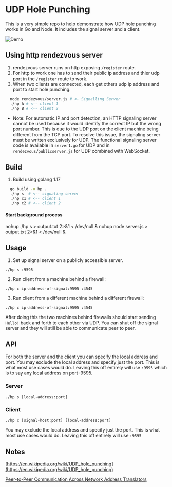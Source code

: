 # UDP Hole Punching
This is a very simple repo to help demonstrate how UDP hole punching works in
Go and Node. It includes the signal server and a client.

![Demo](/demo.gif "Demo")

## Using http rendezvous server
1. rendezvous server runs on http exposing `/register` route.
2. For http to work one has to send their public ip address and thier udp port in the `/register` route to work.
3. When two clients are connected, each get others udp ip address and port to start hole punching. 
```bash
  node rendezvous/server.js # <- Signalling Server
  ./hp A # <-- client 1
  ./hp B # <-- client 2
```
* Note: For automatic IP and port detection, an HTTP signaling server cannot be used because it would identify the correct IP but the wrong port number. This is due to the UDP port on the client machine being different from the TCP port. To resolve this issue, the signaling server must be written exclusively for UDP. The functional signaling server code is available in `server1.go` for UDP and in `rendezvous/publicserver.js` for UDP combined with WebSocket.

## Build
1. Build using golang 1.17
```bash
  go build -o hp .
  ./hp s  # <-- signaling server
  ./hp c1 # <-- client 1
  ./hp c2 # <-- client 2
```

#### Start background process
nohup ./hp s > output.txt 2>&1 < /dev/null &
nohup node server.js > output.txt 2>&1 < /dev/null &

## Usage
1. Set up signal server on a publicly accessible server.
```
./hp s :9595
```
2. Run client from a machine behind a firewall:
```
./hp c ip-address-of-signal:9595 :4545
```
3. Run client from a different machine behind a different firewall:
```
./hp c ip-address-of-signal:9595 :4545
```

After doing this the two machines behind firewalls should start sending `Hello!` back and forth to each other via UDP. You can shut off the signal server and they will still be able to communicate peer to peer.

## API
For both the server and the client you can specify the local address and port.
You may exclude the local address and specify just the port. This is what most use cases would do.
Leaving this off entirely will use `:9595` which is to say any local address on port :9595.

### Server
```
./hp s [local-address:port]
```

### Client
```
./hp c [signal-host:port] [local-address:port]
```
You may exclude the local address and specify just the port. This is what most use cases would do.
Leaving this off entirely will use `:9595`

## Notes
[https://en.wikipedia.org/wiki/UDP_hole_punching](https://en.wikipedia.org/wiki/UDP_hole_punching)

[Peer-to-Peer Communication Across Network Address Translators](https://bford.info/pub/net/p2pnat/)

